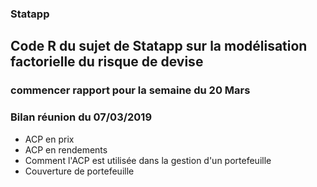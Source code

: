 ### Statapp
## Code R du sujet de Statapp sur la modélisation factorielle du risque de devise 

### commencer rapport pour la semaine du 20 Mars 

### Bilan réunion du 07/03/2019

- ACP en prix
- ACP en rendements 
- Comment l'ACP est utilisée dans la gestion d'un portefeuille 
- Couverture de portefeuille
